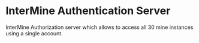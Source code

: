 # InterMine Authentication Server
InterMine Authorization server which allows to access all 30 mine instances using a single account.
